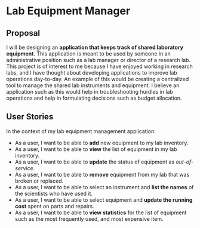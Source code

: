 # Lab Equipment Manager

## Proposal

I will be designing an **application that keeps track of shared
laboratory equipment**. This application is meant to be used by
someone in an administrative position such as a lab manager 
or director of a research lab. This project is of interest to
me because I have enjoyed working in research labs, and I 
have thought about developing applications to improve lab
operations day-to-day. An example of this would be creating
a centralized tool to manage the shared lab instruments and 
equipment. I believe an application such as this would help 
in troubleshooting hurdles in lab operations and help in 
formulating decisions such as budget allocation.


## User Stories
In the context of my lab equipment management application:
- As a user, I want to be able to **add** new equipment to my lab 
inventory.
- As a user, I want to be able to **view** the list of equipment in 
my lab inventory.
- As a user, I want to be able to **update** the status of equipment 
as *out-of-service*.
- As a user, I want to be able to **remove** equipment from my lab that 
was broken or replaced.
- As a user, I want to be able to select an instrument and **list the 
names** of the scientists who have used it.
- As a user, I want to be able to select equipment and **update the 
running cost** spent on parts and repairs.
- As a user, I want to be able to **view statistics** for the list
of equipment such as the most frequently used, and most expensive item.